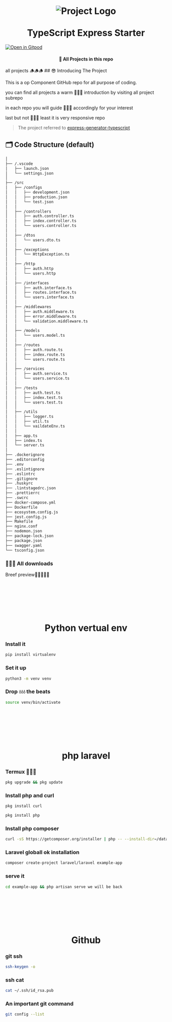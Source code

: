 <h1 align="center">
<br>
  <img src="https://github.com/ljlm0402/typescript-express-starter/raw/images/logo.jpg" alt="Project Logo" />
  <br>
    <br>
  TypeScript Express Starter
  <br>
</h1>






[![Open in Gitpod](https://gitpod.io/button/open-in-gitpod.svg)](https://gitpod.io/#github.com/Harry1o1/Pro-Component.git)
<h4 align="center">🚀 All Projects in this repo</h4>
all projects 🪵🪵🪵
## 😎 Introducing The Project

This is a op Component GitHub repo for all purpose of coding.

you can find all projects a warm 🥵🥵🥵 introduction by visiting all project subrepo

in each repo you will guide 🦮🦮🦮 accordingly for your interest

last but not 🚫🚫🚫 least it is very responsive repo 


> The project referred to [express-generator-typescript](https://github.com/seanpmaxwell/express-generator-typescript)


## 🗂 Code Structure (default)

```bash
│
├── /.vscode
│   ├── launch.json
│   └── settings.json
│
├── /src
│   ├── /configs
│   │   ├── development.json
│   │   ├── production.json
│   │   └── test.json
│   │
│   ├── /controllers
│   │   ├── auth.controller.ts
│   │   ├── index.controller.ts
│   │   └── users.controller.ts
│   │
│   ├── /dtos
│   │   └── users.dto.ts
│   │
│   ├── /exceptions
│   │   └── HttpException.ts
│   │
│   ├── /http
│   │   ├── auth.http
│   │   └── users.http
│   │
│   ├── /interfaces
│   │   ├── auth.interface.ts
│   │   ├── routes.interface.ts
│   │   └── users.interface.ts
│   │
│   ├── /middlewares
│   │   ├── auth.middleware.ts
│   │   ├── error.middleware.ts
│   │   └── validation.middleware.ts
│   │
│   ├── /models
│   │   └── users.model.ts
│   │
│   ├── /routes
│   │   ├── auth.route.ts
│   │   ├── index.route.ts
│   │   └── users.route.ts
│   │
│   ├── /services
│   │   ├── auth.service.ts
│   │   └── users.service.ts
│   │
│   ├── /tests
│   │   ├── auth.test.ts
│   │   ├── index.test.ts
│   │   └── users.test.ts
│   │
│   ├── /utils
│   │   ├── logger.ts
│   │   ├── util.ts
│   │   └── vaildateEnv.ts
│   │
│   ├── app.ts
│   ├── index.ts
│   └── server.ts
│
├── .dockerignore
├── .editorconfig
├── .env
├── .eslintignore
├── .eslintrc
├── .gitignore
├── .huskyrc
├── .lintstagedrc.json
├── .prettierrc
├── .swcrc
├── docker-compose.yml
├── Dockerfile
├── ecosystem.config.js
├── jest.config.js
├── Makefile
├── nginx.conf
├── nodemon.json
├── package-lock.json
├── package.json
├── swagger.yaml
└── tsconfig.json
```



### 🥳🥳🥳 All downloads

Breef preview🤟🤟🤟🤟🤟

<h1 align="center">
<br>
  <br>
    <br>
    Python vertual env
  <br>
</h1>


### Install it
```bash
pip install virtualenv
```

### Set it up
```bash
python3 -m venv venv
```


### Drop 💧💧💧 the beats
```bash
source venv/bin/activate
```







<h1 align="center">
<br>
  <br>
    <br>
    php laravel
  <br>
</h1>


### Termux 📐📐📐
```bash
pkg upgrade && pkg update
```

### Install php and curl
```bash
pkg install curl
```
```bash
pkg install php
```

### Install php composer
```bash
curl -sS https://getcomposer.org/installer | php -- --install-dir=/data/data/com.termux/files/usr/bin --filename=composer
```

### Laravel globall ok installation
```bash
composer create-project laravel/laravel example-app
```

### serve it
```bash
cd example-app && php artisan serve we will be back
```














<h1 align="center">
<br>
  <br>
    <br>
    Github
  <br>
</h1>

### git ssh 
```bash
ssh-keygen -o
```
### ssh cat
```bash
cat ~/.ssh/id_rsa.pub
```





### An important git command
```bash
git config --list
```
